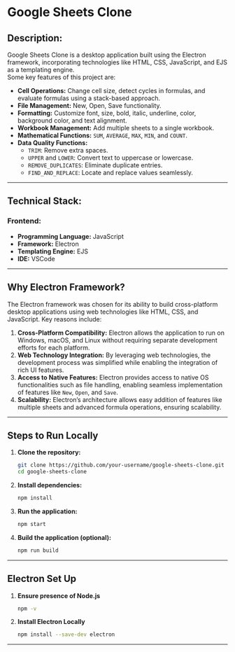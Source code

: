 
# Google Sheets Clone

## Description:

Google Sheets Clone is a desktop application built using the Electron framework, incorporating technologies like HTML, CSS, JavaScript, and EJS as a templating engine.  
Some key features of this project are:
- **Cell Operations:** Change cell size, detect cycles in formulas, and evaluate formulas using a stack-based approach.
- **File Management:** New, Open, Save functionality.
- **Formatting:** Customize font, size, bold, italic, underline, color, background color, and text alignment.
- **Workbook Management:** Add multiple sheets to a single workbook.
- **Mathematical Functions:** `SUM`, `AVERAGE`, `MAX`, `MIN`, and `COUNT`.
- **Data Quality Functions:** 
  - `TRIM`: Remove extra spaces.
  - `UPPER` and `LOWER`: Convert text to uppercase or lowercase.
  - `REMOVE_DUPLICATES`: Eliminate duplicate entries.
  - `FIND_AND_REPLACE`: Locate and replace values seamlessly.

---

## Technical Stack:

### Frontend:
- **Programming Language:** JavaScript
- **Framework:** Electron
- **Templating Engine:** EJS
- **IDE:** VSCode

---

## Why Electron Framework?

The Electron framework was chosen for its ability to build cross-platform desktop applications using web technologies like HTML, CSS, and JavaScript. Key reasons include:
1. **Cross-Platform Compatibility:** Electron allows the application to run on Windows, macOS, and Linux without requiring separate development efforts for each platform.
2. **Web Technology Integration:** By leveraging web technologies, the development process was simplified while enabling the integration of rich UI features.
3. **Access to Native Features:** Electron provides access to native OS functionalities such as file handling, enabling seamless implementation of features like `New`, `Open`, and `Save`.
4. **Scalability:** Electron’s architecture allows easy addition of features like multiple sheets and advanced formula operations, ensuring scalability.

---

## Steps to Run Locally

1. **Clone the repository:**
   ```bash
   git clone https://github.com/your-username/google-sheets-clone.git
   cd google-sheets-clone
   ```

2. **Install dependencies:**
   ```bash
   npm install
   ```

3. **Run the application:**
   ```bash
   npm start
   ```

4. **Build the application (optional):**
   ```bash
   npm run build
   ```

---
## Electron Set Up

1. **Ensure presence of Node.js**
   ```bash
   npm -v
   ```
2. **Install Electron Locally**
   ```bash
   npm install --save-dev electron
   ```
---

